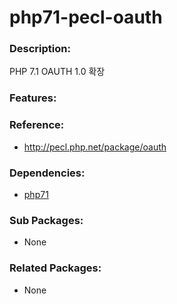 # php71-pecl-oauth

### Description:
PHP 7.1 OAUTH 1.0 확장

### Features:


### Reference:
* http://pecl.php.net/package/oauth

### Dependencies:
* [php71](pkg-addon-php71.md)

### Sub Packages:
* None

### Related Packages:
* None